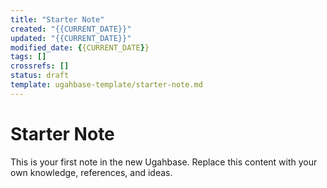 ```yaml
---
title: "Starter Note"
created: "{{CURRENT_DATE}}"
updated: "{{CURRENT_DATE}}"
modified_date: {{CURRENT_DATE}}
tags: []
crossrefs: []
status: draft
template: ugahbase-template/starter-note.md
---
```


# Starter Note

This is your first note in the new Ugahbase. Replace this content with your own knowledge, references, and ideas. 